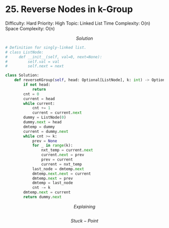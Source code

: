 # 25. Reverse Nodes in k-Group

Difficulty: Hard
Priority: High
Topic: Linked List
Time Complexity: O(n)
Space Complexity: O(n)

$$
Solution
$$

```python
# Definition for singly-linked list.
# class ListNode:
#     def __init__(self, val=0, next=None):
#         self.val = val
#         self.next = next

class Solution:
    def reverseKGroup(self, head: Optional[ListNode], k: int) -> Optional[ListNode]:
        if not head:
            return
        cnt = 0
        current = head
        while current:
            cnt += 1
            current = current.next
        dummy = ListNode(0)
        dummy.next = head
        dmtemp = dummy
        current = dummy.next
        while cnt >= k:
            prev = None
            for _ in range(k):
                nxt_temp = current.next
                current.next = prev
                prev = current
                current = nxt_temp
            last_node = dmtemp.next
            dmtemp.next.next = current
            dmtemp.next = prev
            dmtemp = last_node
            cnt -= k
        dmtemp.next = current
        return dummy.next
```

$$
Explaining
$$

```

```

$$
Stuck-Point
$$

```

```